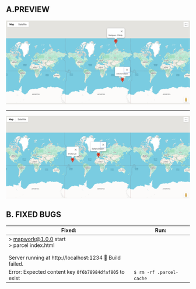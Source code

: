 ## A.PREVIEW

   ![mapworks](public/mapworks.png)
   <hr/>
   
   ![mapworks](public/mapworks2.png)

## B. FIXED BUGS

| Fixed:                                                                                          | Run:                            |
|-------------------------------------------------------------------------------------------------|---------------------------------|
| > mapwork@1.0.0 start<br> > parcel index.html<br><br> Server running at http://localhost:1234 🚨 Build failed. |        |
| Error: Expected content key `0f6b78984dfaf805` to exist                                         | `$ rm -rf .parcel-cache`           |

